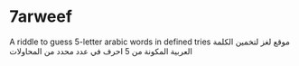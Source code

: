 # 7arweef
 A riddle to guess 5-letter arabic words in  defined tries
موقع لغز لتخمين الكلمة العربية المكونة من 5 احرف في عدد محدد من المحاولات 

